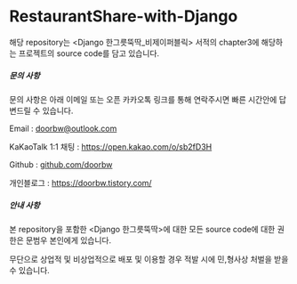 # RestaurantShare-with-Django
해당 repository는 <Django 한그릇뚝딱_비제이퍼블릭> 서적의 chapter3에 해당하는 프로젝트의 source code를 담고 있습니다.



##### 문의 사항

문의 사항은 아래 이메일 또는 오픈 카카오톡 링크를 통해 연락주시면 빠른 시간안에 답변드릴 수 있습니다.

Email : doorbw@outlook.com

KaKaoTalk 1:1 채팅 : <https://open.kakao.com/o/sb2fD3H>

Github : [github.com/doorbw](http://github.com/doorbw)

개인블로그 : <https://doorbw.tistory.com/>



##### 안내 사항

본 repository을 포함한 <Django 한그릇뚝딱>에 대한 모든 source code에 대한 권한은 문범우 본인에게 있습니다.

무단으로 상업적 및 비상업적으로 배포 및 이용할 경우 적발 시에 민,형사상 처벌을 받을 수 있습니다.